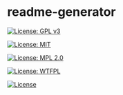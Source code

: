 # readme-generator

[![License: GPL v3](https://img.shields.io/badge/License-GPLv3-blue.svg)](https://www.gnu.org/licenses/gpl-3.0)

[![License: MIT](https://img.shields.io/badge/License-MIT-yellow.svg)](https://opensource.org/licenses/MIT)

[![License: MPL 2.0](https://img.shields.io/badge/License-MPL_2.0-brightgreen.svg)](https://opensource.org/licenses/MPL-2.0)

[![License: WTFPL](https://img.shields.io/badge/License-WTFPL-brightgreen.svg)](http://www.wtfpl.net/about/)

[![License](https://img.shields.io/badge/License-Apache_2.0-blue.svg)](https://opensource.org/licenses/Apache-2.0)
